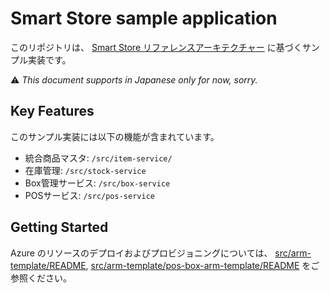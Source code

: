 # Smart Store sample application

このリポジトリは、 [Smart Store リファレンスアーキテクチャー](https://news.microsoft.com/ja-jp/2019/01/29/blog-smart-store/) に基づくサンプル実装です。

:warning: _This document supports in Japanese only for now, sorry._

## Key Features

このサンプル実装には以下の機能が含まれています。

- 統合商品マスタ: `/src/item-service/`
- 在庫管理: `/src/stock-service`
- Box管理サービス: `/src/box-service`
- POSサービス: `/src/pos-service`

## Getting Started

Azure のリソースのデプロイおよびプロビジョニングについては、 [src/arm-template/README](src/arm-template/README.md), [src/arm-template/pos-box-arm-template/README](src/arm-template/pos-box-arm-template/README.md) をご参照ください。
